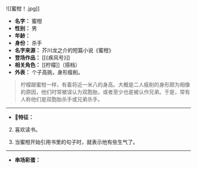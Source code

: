
![[蜜柑！.jpg]]
 
- **名字：** 蜜柑
- **性别：** 男
- **年龄：** 
- **身份：** 杀手
- **名字来源：** 芥川龙之介的短篇小说《蜜柑》
- **登场作品：** [[《疾风号》]]
- **相关角色：** [[柠檬]]（搭档）
- **外表：** 个子高挑，身形瘦削。

> 柠檬跟蜜柑一样，有着将近一米八的身高。大概是二人瘦削的身形颇为相像的原因，他们时常被误认为双胞胎，或者至少也是被认作兄弟。于是，常有人称他们是双胞胎杀手或兄弟杀手。

---

- **🍊特征：** 

2. 喜欢读书。

3. 当蜜柑开始引用书里的句子时，就表示他有些生气了。

---

- **串场彩蛋：** 